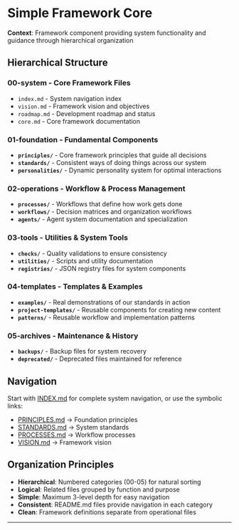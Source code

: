 
# Simple Framework Core

**Context**: Framework component providing system functionality and guidance through hierarchical organization

## Hierarchical Structure

### **00-system** - Core Framework Files
- `index.md` - System navigation index
- `vision.md` - Framework vision and objectives  
- `roadmap.md` - Development roadmap and status
- `core.md` - Core framework documentation

### **01-foundation** - Fundamental Components
- **`principles/`** - Core framework principles that guide all decisions
- **`standards/`** - Consistent ways of doing things across our system
- **`personalities/`** - Dynamic personality system for optimal interactions

### **02-operations** - Workflow & Process Management  
- **`processes/`** - Workflows that define how work gets done
- **`workflows/`** - Decision matrices and organization workflows
- **`agents/`** - Agent system documentation and specialization

### **03-tools** - Utilities & System Tools
- **`checks/`** - Quality validations to ensure consistency
- **`utilities/`** - Scripts and utility documentation
- **`registries/`** - JSON registry files for system components

### **04-templates** - Templates & Examples
- **`examples/`** - Real demonstrations of our standards in action
- **`project-templates/`** - Reusable components for creating new content
- **`patterns/`** - Reusable workflow and implementation patterns

### **05-archives** - Maintenance & History
- **`backups/`** - Backup files for system recovery
- **`deprecated/`** - Deprecated files maintained for reference

## Navigation

Start with [INDEX.md](INDEX.md) for complete system navigation, or use the symbolic links:
- [PRINCIPLES.md](PRINCIPLES.md) → Foundation principles
- [STANDARDS.md](STANDARDS.md) → System standards  
- [PROCESSES.md](PROCESSES.md) → Workflow processes
- [VISION.md](VISION.md) → Framework vision

## Organization Principles

- **Hierarchical**: Numbered categories (00-05) for natural sorting
- **Logical**: Related files grouped by function and purpose
- **Simple**: Maximum 3-level depth for easy navigation
- **Consistent**: README.md files provide navigation in each category
- **Clean**: Framework definitions separate from operational files

---

